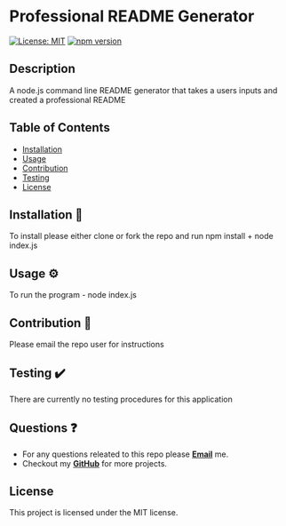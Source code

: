# Professional README Generator

[![License: MIT](https://img.shields.io/badge/License-MIT-yellow.svg)](https://opensource.org/licenses/MIT)
[![npm version](https://badge.fury.io/js/npm.svg)](https://badge.fury.io/js/npm)

## Description
A node.js command line README generator that takes a users inputs and created a professional README

## Table of Contents
* [Installation](#installation)
* [Usage](#usage)
* [Contribution](#contribution)
* [Testing](#testing)
* [License](#license)

## Installation 🧰
To install please either clone or fork the repo and run npm install + node index.js

## Usage ⚙️
To run the program - node index.js

## Contribution 🙏
Please email the repo user for instructions

## Testing ✔️
There are currently no testing procedures for this application

## Questions ❓
* For any questions releated to this repo please [**Email**](mailto:aaturner1995@gmail.com) me.
* Checkout my [**GitHub**](https://github.com/aturner1995) for more projects.

## License

This project is licensed under the MIT license.
